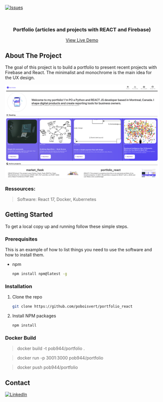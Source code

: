 [![Issues][issues-shield]][issues-url] <br />

<!-- PROJECT LOGO -->
<br />
<p align="center">
  <h3 align="center">Portfolio (articles and projects with REACT and Firebase)</h3>

  <p align="center">
    <a href="https://portfolio-a541e.web.app/">View Live Demo</a>
  </p>
</p>

<!-- ABOUT THE PROJECT -->

## About The Project

The goal of this project is to build a portfolio to present recent projects with Firebase and React. The minimalist and monochrome is the main idea for the UX design.

![Generic](preview.png)

### Ressources:

> Software: React 17, Docker, Kubernetes

<!-- GETTING STARTED -->

## Getting Started

To get a local copy up and running follow these simple steps.

### Prerequisites

This is an example of how to list things you need to use the software and how to install them.

- npm
  ```sh
  npm install npm@latest -g
  ```

### Installation

1. Clone the repo
   ```sh
   git clone https://github.com/poboisvert/portfolio_react
   ```
2. Install NPM packages
   ```sh
   npm install
   ```

### Docker Build

> docker build -t pob944/portfolio .

> docker run -p 3001:3000 pob944/portfolio

> docker push pob944/portfolio

<!-- CONTACT -->

## Contact

[![LinkedIn][linkedin-shield]][linkedin-url]

<!-- MARKDOWN LINKS & IMAGES -->
<!-- https://www.markdownguide.org/basic-syntax/#reference-style-links -->

[issues-shield]: https://img.shields.io/aur/last-modified/portfolio
[issues-url]: https://github.com/poboisvert/portfolio_app_react/issues
[license-shield]: https://img.shields.io/github/license/github_username/repo.svg?style=for-the-badge
[license-url]: https://github.com/github_username/repo/blob/master/LICENSE.txt
[linkedin-shield]: https://img.shields.io/badge/-LinkedIn-black.svg?style=for-the-badge&logo=linkedin&colorB=555
[linkedin-url]: https://www.linkedin.com/in/pierre-olivier-boisvert-a83b5796/
[product-screenshot]: preview.png
